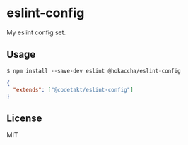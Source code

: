 # eslint-config

My eslint config set.

## Usage

```
$ npm install --save-dev eslint @hokaccha/eslint-config
```

```json
{
  "extends": ["@codetakt/eslint-config"]
}
```

## License

MIT
